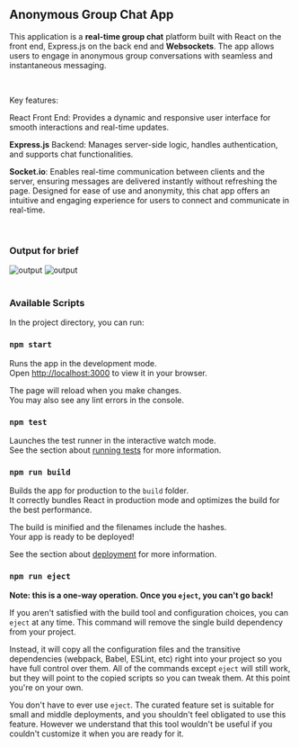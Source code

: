 ## Anonymous Group Chat App

This application is a <strong>real-time group chat</strong> platform built with React on the front end, Express.js on the back end and <strong>Websockets</strong>. The app allows users to engage in anonymous group conversations with seamless and instantaneous messaging.

<br>

Key features:

React Front End: Provides a dynamic and responsive user interface for smooth interactions and real-time updates.

<strong>Express.js</strong> Backend: Manages server-side logic, handles authentication, and supports chat functionalities.

<strong>Socket.io</strong>: Enables real-time communication between clients and the server, ensuring messages are delivered instantly without refreshing the page.
Designed for ease of use and anonymity, this chat app offers an intuitive and engaging experience for users to connect and communicate in real-time.

<br>

### Output for brief
<img src="/client/output/Screenshot(42)" alt="output" />
<img src="/client/output/Screenshot (43)" alt="output" />

<br>
<br>

### Available Scripts

In the project directory, you can run:

### `npm start`

Runs the app in the development mode.\
Open [http://localhost:3000](http://localhost:3000) to view it in your browser.

The page will reload when you make changes.\
You may also see any lint errors in the console.

### `npm test`

Launches the test runner in the interactive watch mode.\
See the section about [running tests](https://facebook.github.io/create-react-app/docs/running-tests) for more information.

### `npm run build`

Builds the app for production to the `build` folder.\
It correctly bundles React in production mode and optimizes the build for the best performance.

The build is minified and the filenames include the hashes.\
Your app is ready to be deployed!

See the section about [deployment](https://facebook.github.io/create-react-app/docs/deployment) for more information.

### `npm run eject`

**Note: this is a one-way operation. Once you `eject`, you can't go back!**

If you aren't satisfied with the build tool and configuration choices, you can `eject` at any time. This command will remove the single build dependency from your project.

Instead, it will copy all the configuration files and the transitive dependencies (webpack, Babel, ESLint, etc) right into your project so you have full control over them. All of the commands except `eject` will still work, but they will point to the copied scripts so you can tweak them. At this point you're on your own.

You don't have to ever use `eject`. The curated feature set is suitable for small and middle deployments, and you shouldn't feel obligated to use this feature. However we understand that this tool wouldn't be useful if you couldn't customize it when you are ready for it.

